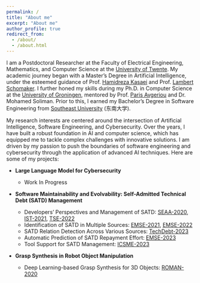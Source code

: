 ```yaml
---
permalink: /
title: "About me"
excerpt: "About me"
author_profile: true
redirect_from: 
  - /about/
  - /about.html
---
```


I am a Postdoctoral Researcher at the Faculty of Electrical Engineering, Mathematics, and Computer Science at the [University of Twente](https://en.wikipedia.org/wiki/University_of_Twente). My academic journey began with a Master’s Degree in Artificial Intelligence, under the esteemed guidance of Prof. [Hamidreza Kasaei](https://hkasaei.github.io) and Prof. [Lambert Schomaker](https://www.ai.rug.nl/~lambert/). I further honed my skills during my Ph.D. in Computer Science at the [University of Groningen](https://en.wikipedia.org/wiki/University_of_Groningen), mentored by Prof. [Paris Avgeriou](http://www.cs.rug.nl/~paris/) and Dr. Mohamed Soliman. Prior to this, I earned my Bachelor’s Degree in Software Engineering from [Southeast University](https://en.wikipedia.org/wiki/Southeast_University) (东南大学).

My research interests are centered around the intersection of Artificial Intelligence, Software Engineering, and Cybersecurity. Over the years, I have built a robust foundation in AI and computer science, which has equipped me to tackle complex challenges with innovative solutions. I am driven by my passion to push the boundaries of software engineering and cybersecurity through the application of advanced AI techniques. Here are some of my projects:

- **Large Language Model for Cybersecurity**
  - Work In Progress

- **Software Maintainability and Evolvability: Self-Admitted Technical Debt (SATD) Management**
  - Developers’ Perspectives and Management of SATD: [SEAA-2020](https://yikun-li.github.io/publications/SEAA2020.pdf), [IST-2021](https://yikun-li.github.io/publications/IST2021.pdf), [TSE-2022](https://yikun-li.github.io/publications/TSE2022.pdf)
  - Identification of SATD in Multiple Sources: [EMSE-2021](https://yikun-li.github.io/publications/EMSE2022a.pdf), [EMSE-2022](https://yikun-li.github.io/publications/EMSE2022b.pdf)
  - SATD Relation Detection Across Various Sources: [TechDebt-2023](https://yikun-li.github.io/publications/TechDebt2023.pdf)
  - Automatic Prediction of SATD Repayment Effort: [EMSE-2023](https://yikun-li.github.io/publications/EMSE2023.pdf)
  - Tool Support for SATD Management: [ICSME-2023](https://yikun-li.github.io/publications/ICSME2023.pdf)

- **Grasp Synthesis in Robot Object Manipulation**
  - Deep Learning-based Grasp Synthesis for 3D Objects: [ROMAN-2020](https://yikun-li.github.io/publications/RO-MAN2020.pdf)
